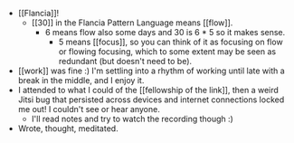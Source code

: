 - [[Flancia]]!
  - [[30]] in the Flancia Pattern Language means [[flow]].
    - 6 means flow also some days and 30 is 6 * 5 so it makes sense.
      - 5 means [[focus]], so you can think of it as focusing on flow or flowing focusing, which to some extent may be seen as redundant (but doesn't need to be).
- [[work]] was fine :) I'm settling into a rhythm of working until late with a break in the middle, and I enjoy it.
- I attended to what I could of the [[fellowship of the link]], then a weird Jitsi bug that persisted across devices and internet connections locked me out! I couldn't see or hear anyone.
  - I'll read notes and try to watch the recording though :)
- Wrote, thought, meditated.
